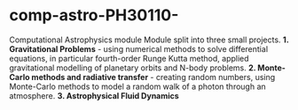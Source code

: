 # comp-astro-PH30110-
Computational Astrophysics module
Module split into three small projects. 
  **1. Gravitational Problems** - using numerical methods to solve differential equations, in particular fourth-order Runge Kutta method, applied gravitational modelling of planetary orbits and N-body problems. 
  **2. Monte-Carlo methods and radiative transfer** - creating random numbers, using Monte-Carlo methods to model a random walk of a photon through an atmosphere. 
  **3. Astrophysical Fluid Dynamics**
